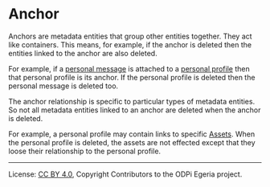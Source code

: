 <!-- SPDX-License-Identifier: CC-BY-4.0 -->
<!-- Copyright Contributors to the ODPi Egeria project. -->

# Anchor

Anchors are metadata entities that group other entities together.
They act like containers.  This means, for example, if the anchor is deleted then
the entities linked to the anchor are also deleted.

For example, if a [personal message](../../community-profile/docs/concepts/personal-message.md) is attached to
a [personal profile](../../community-profile/docs/concepts/personal-profile.md) then that personal profile is its anchor.
If the personal profile is deleted then the personal message is deleted too.

The anchor relationship is specific to particular types of metadata entities.
So not all metadata entities linked to an anchor are deleted when the anchor is deleted.

For example, a personal profile may contain links to specific [Assets](assets).
When the personal profile is deleted, the assets are not effected except that they loose
their relationship to the personal profile.

----
License: [CC BY 4.0](https://creativecommons.org/licenses/by/4.0/),
Copyright Contributors to the ODPi Egeria project.